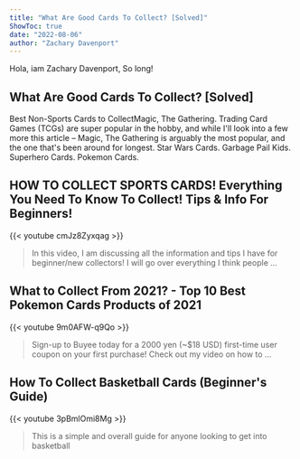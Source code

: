 ```yaml
---
title: "What Are Good Cards To Collect? [Solved]"
ShowToc: true 
date: "2022-08-06"
author: "Zachary Davenport" 
---
```


Hola, iam Zachary Davenport, So long!
## What Are Good Cards To Collect? [Solved]
 Best Non-Sports Cards to CollectMagic, The Gathering. Trading Card Games (TCGs) are super popular in the hobby, and while I'll look into a few more this article – Magic, The Gathering is arguably the most popular, and the one that's been around for longest. 
 Star Wars Cards. 
 Garbage Pail Kids. 
 Superhero Cards. 
 Pokemon Cards.

## HOW TO COLLECT SPORTS CARDS! Everything You Need To Know To Collect! Tips & Info For Beginners!
{{< youtube cmJz8Zyxqag >}}
>In this video, I am discussing all the information and tips I have for beginner/new collectors! I will go over everything I think people ...

## What to Collect From 2021? - Top 10 Best Pokemon Cards Products of 2021
{{< youtube 9m0AFW-q9Qo >}}
>Sign-up to Buyee today for a 2000 yen (~$18 USD) first-time user coupon on your first purchase! Check out my video on how to ...

## How To Collect Basketball Cards (Beginner's Guide)
{{< youtube 3pBmlOmi8Mg >}}
>This is a simple and overall guide for anyone looking to get into basketball 

